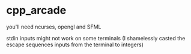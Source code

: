 # cpp_arcade

you'll need ncurses, opengl and SFML

stdin inputs might not work on some terminals (I shamelessly casted the escape sequences inputs from the terminal to integers)
